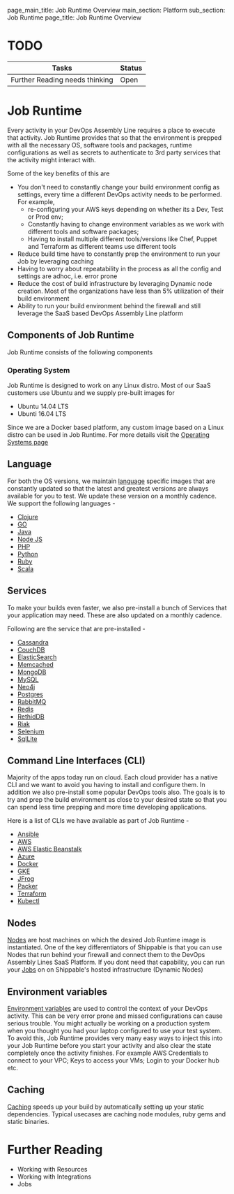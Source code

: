 page_main_title: Job Runtime Overview
main_section: Platform
sub_section: Job Runtime
page_title: Job Runtime Overview

# TODO
| Tasks   |      Status    |
|----------|-------------|
| Further Reading needs thinking|  Open |

# Job Runtime
Every activity in your DevOps Assembly Line requires a place to execute that activity. Job Runtime provides that so that the environment is prepped with all the necessary OS, software tools and packages, runtime configurations as well as secrets to authenticate to 3rd party services that the activity might interact with.

Some of the key benefits of this are

* You don't need to constantly change your build environment config as settings, every time a different DevOps activity needs to be performed. For example,
	* re-configuring your AWS keys depending on whether its a Dev, Test or Prod env;
	* Constantly having to change environment variables as we work with different tools and software packages;
	* Having to install multiple different tools/versions like Chef, Puppet and Terraform as different teams use different tools
* Reduce build time have to constantly prep the environment to run your Job by leveraging caching
* Having to worry about repeatability in the process as all the config and settings are adhoc, i.e. error prone
* Reduce the cost of build infrastructure by leveraging Dynamic node creation. Most of the organizations have less than 5% utilization of their build environment
* Ability to run your build environment behind the firewall and still leverage the SaaS based DevOps Assembly Line platform

## Components of Job Runtime
Job Runtime consists of the following components

### Operating System
Job Runtime is designed to work on any Linux distro. Most of our SaaS customers use Ubuntu and we supply pre-built images for

* Ubuntu 14.04 LTS
* Ubunti 16.04 LTS

Since we are a Docker based platform, any custom image based on a Linux distro can be used in Job Runtime. For more details visit the [Operating Systems page](/platform/runtime/os)

## Language
For both the OS versions, we maintain [language](platform/language-overview)  specific images that are constantly updated so that the latest and greatest versions are always available for you to test. We update these version on a monthly cadence.
We support the following languages -

* [Clojure](/platform/language-clojure)
* [GO](/platform/language-go)
* [Java](/platform/language-java)
* [Node JS](/platform/language-nodejs)
* [PHP](/platform/language-php)
* [Python](/platform/language-python)
* [Ruby](/platform/language-ruby)
* [Scala](/platform/language-scala)

## Services
To make your builds even faster, we also pre-install a bunch of Services that your application may need. These are also updated on a monthly cadence.

Following are the service that are pre-installed -

* [Cassandra](/platform/service-cassandra)
* [CouchDB](/platform/service-couchdb)
* [ElasticSearch](/platform/service-elasticsearch)
* [Memcached](/platform/service-memcached)
* [MongoDB](/platform/service-mongodb)
* [MySQL](/platform/service-mongodb)
* [Neo4j](/platform/service-neo4j)
* [Postgres](/platform/service-postgres)
* [RabbitMQ](/platform/service-rabbitmq)
* [Redis](/platform/service-redis)
* [RethidDB](/platform/service-rethinkdb)
* [Riak](/platform/service-riak)
* [Selenium](/platform/service-selenium)
* [SqlLite](/platform/service-sqllite)

## Command Line Interfaces (CLI)
Majority of the apps today run on cloud. Each cloud provider has a native CLI and we want to avoid you having to install and configure them. In addition we also pre-install some popular DevOps tools also. The goals is to try and prep the build environment as close to your desired state so that you can spend less time prepping and more time developing applications.

Here is a list of CLIs we have available as part of Job Runtime -

* [Ansible](/platform/cli-ansible)
* [AWS](/platform/cli-aws)
* [AWS Elastic Beanstalk](/platform/cli-awseb)
* [Azure](/platform/cli-azure)
* [Docker](/platform/cli-docker)
* [GKE](/platform/cli-gke)
* [JFrog](/platform/cli-jfrog)
* [Packer](/platform/cli-packer)
* [Terraform](/platform/cli-terraform)
* [Kubectl](/platform/cli-kubectl)

## Nodes
[Nodes](/platform/runtime/nodes) are host machines on which the desired Job Runtime image is instantiated. One of the key differentiators of Shippable is that you can use Nodes that run behind your firewall and connect them to the DevOps Assembly Lines SaaS Platform. If you dont need that capability, you can run your [Jobs]() on on Shippable's hosted infrastructure (Dynamic Nodes)

## Environment variables
[Environment variables](/platform/runtime/environment-variables) are used to control the context of your DevOps activity. This can be very error prone and missed configurations can cause serious trouble. You might actually be working on a production system when you thought you had your laptop configured to use your test system. To avoid this, Job Runtime provides very many easy ways to inject this into your Job Runtime before you start your activity and also clear the state completely once the activity finishes. For example AWS Credentials to connect to your VPC; Keys to access your VMs; Login to your Docker hub etc.

## Caching
[Caching](/platform/runtime/caching) speeds up your build by automatically setting up your static dependencies. Typical usecases are caching node modules, ruby gems and static binaries.

# Further Reading
* Working with Resources
* Working with Integrations
* Jobs

